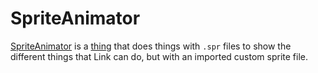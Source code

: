 # SpriteAnimator

[SpriteAnimator](https://github.com/fatmanspanda/SpriteAnimator/wiki/Sprite-Animator) is a [thing](https://github.com/fatmanspanda/SpriteAnimator/releases) that does things with `.spr` files to show the different things that Link can do, but with an imported custom sprite file.
